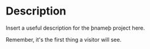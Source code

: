 ﻿# Description

Insert a useful description for the þnameþ project here.

Remember, it's the first thing a visitor will see.